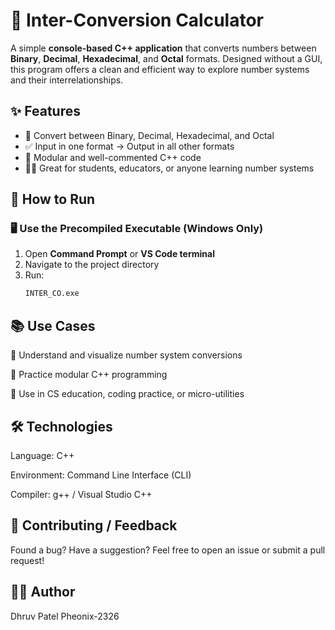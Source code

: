 # 🧮 Inter-Conversion Calculator

A simple **console-based C++ application** that converts numbers between **Binary**, **Decimal**, **Hexadecimal**, and **Octal** formats. Designed without a GUI, this program offers a clean and efficient way to explore number systems and their interrelationships.


## ✨ Features

- 🔄 Convert between Binary, Decimal, Hexadecimal, and Octal
- ✅ Input in one format → Output in all other formats
- 🧩 Modular and well-commented C++ code
- 🧑‍🎓 Great for students, educators, or anyone learning number systems


## 🚀 How to Run

### 🖥️ Use the Precompiled Executable (Windows Only)

1. Open **Command Prompt** or **VS Code terminal**
2. Navigate to the project directory
3. Run:
   ```bash
   INTER_CO.exe


## 📚 Use Cases

🔹 Understand and visualize number system conversions

🔹 Practice modular C++ programming

🔹 Use in CS education, coding practice, or micro-utilities


## 🛠 Technologies

Language: C++

Environment: Command Line Interface (CLI)

Compiler: g++ / Visual Studio C++


## 🔗 Contributing / Feedback

Found a bug? Have a suggestion? Feel free to open an issue or submit a pull request!


## 🧑‍💻 Author
Dhruv Patel
Pheonix-2326
